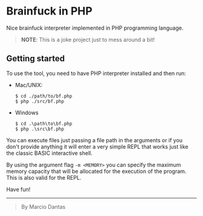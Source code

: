 # Brainfuck in PHP

Nice brainfuck interpreter implemented in PHP programming language.

> **NOTE**: This is a joke project just to mess around a bit!

## Getting started
To use the tool, you need to have PHP interpreter installed and then run:

- Mac/UNIX:
  ```console
  $ cd ./path/to/bf.php
  $ php ./src/bf.php
  ```
- Windows
  ```console
  $ cd .\path\to\bf.php
  $ php .\src\bf.php
  ```

You can execute files just passing a file path in the arguments or if you don't provide anything it will enter a very simple REPL that works just like the classic BASIC interactive shell.

By using the argument flag `-m <MEMORY>` you can specify the maximum memory capacity that will be allocated for the execution of the program.
This is also valid for the REPL.

Have fun!

---

> By Marcio Dantas